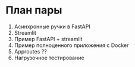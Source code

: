 # План пары

1. Асинхронные ручки в FastAPI
2. Streamlit
3. Пример FastAPI + streamlit
4. Пример полноценного приложения с Docker
5. Approutes ??
6. Нагрузочное тестирование